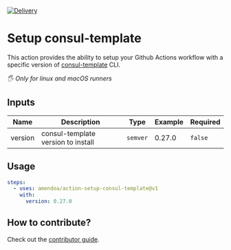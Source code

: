 [![Delivery](https://github.com/amendoa/action-setup-consul-template/actions/workflows/delivery.yml/badge.svg)](https://github.com/amendoa/action-setup-consul-template/actions/workflows/delivery.yml)

# Setup consul-template

This action provides the ability to setup your Github Actions workflow with a specific version of [consul-template](https://github.com/hashicorp/consul-template) CLI.

_:raised_hand_with_fingers_splayed: Only for linux and macOS runners_

## Inputs

| Name    | Description                        | Type      | Example | Required |
| ------- | ---------------------------------- | --------- | ------- | -------- |
| version | consul-template version to install | `semver` | 0.27.0  | `false`  |

## Usage

```yml
steps:
  - uses: amendoa/action-setup-consul-template@v1
    with:
      version: 0.27.0
```

## How to contribute?

Check out the [contributor guide](/CONTRIBUTING.md).
